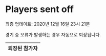 # Players sent off
최종 업데이트: 2020년 12월 16일 23시 21분


경기 중 오류가 발생하는 경우 자동으로 퇴장됩니다.


| 퇴장된 참가자 |
|:---:|